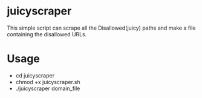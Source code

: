 # juicyscraper
This simple script can scrape all the Disallowed(juicy) paths and make a file containing the disallowed URLs.

# Usage

- cd juicyscraper
- chmod +x juicyscraper.sh
- ./juicyscraper domain_file
